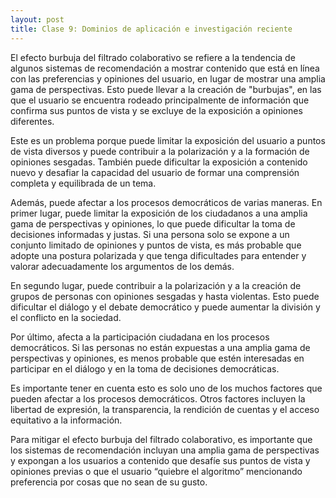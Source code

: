 ```yaml
---
layout: post
title: Clase 9: Dominios de aplicación e investigación reciente
---
```


El efecto burbuja del filtrado colaborativo se refiere a la tendencia de algunos sistemas de recomendación a mostrar contenido que está en línea con las preferencias y opiniones del usuario, en lugar de mostrar una amplia gama de perspectivas. Esto puede llevar a la creación de "burbujas", en las que el usuario se encuentra rodeado principalmente de información que confirma sus puntos de vista y se excluye de la exposición a opiniones diferentes.

Este es un problema porque puede limitar la exposición del usuario a puntos de vista diversos y puede contribuir a la polarización y a la formación de opiniones sesgadas. También puede dificultar la exposición a contenido nuevo y desafiar la capacidad del usuario de formar una comprensión completa y equilibrada de un tema.

Además, puede afectar a los procesos democráticos de varias maneras. En primer lugar, puede limitar la exposición de los ciudadanos a una amplia gama de perspectivas y opiniones, lo que puede dificultar la toma de decisiones informadas y justas. Si una persona solo se expone a un conjunto limitado de opiniones y puntos de vista, es más probable que adopte una postura polarizada y que tenga dificultades para entender y valorar adecuadamente los argumentos de los demás.

En segundo lugar, puede contribuir a la polarización y a la creación de grupos de personas con opiniones sesgadas y hasta violentas. Esto puede dificultar el diálogo y el debate democrático y puede aumentar la división y el conflicto en la sociedad.

Por último, afecta a la participación ciudadana en los procesos democráticos. Si las personas no están expuestas a una amplia gama de perspectivas y opiniones, es menos probable que estén interesadas en participar en el diálogo y en la toma de decisiones democráticas.

Es importante tener en cuenta esto es solo uno de los muchos factores que pueden afectar a los procesos democráticos. Otros factores incluyen la libertad de expresión, la transparencia, la rendición de cuentas y el acceso equitativo a la información.

Para mitigar el efecto burbuja del filtrado colaborativo, es importante que los sistemas de recomendación incluyan una amplia gama de perspectivas y expongan a los usuarios a contenido que desafíe sus puntos de vista y opiniones previas o que el usuario “quiebre el algoritmo” mencionando preferencia por cosas que no sean de su gusto.
